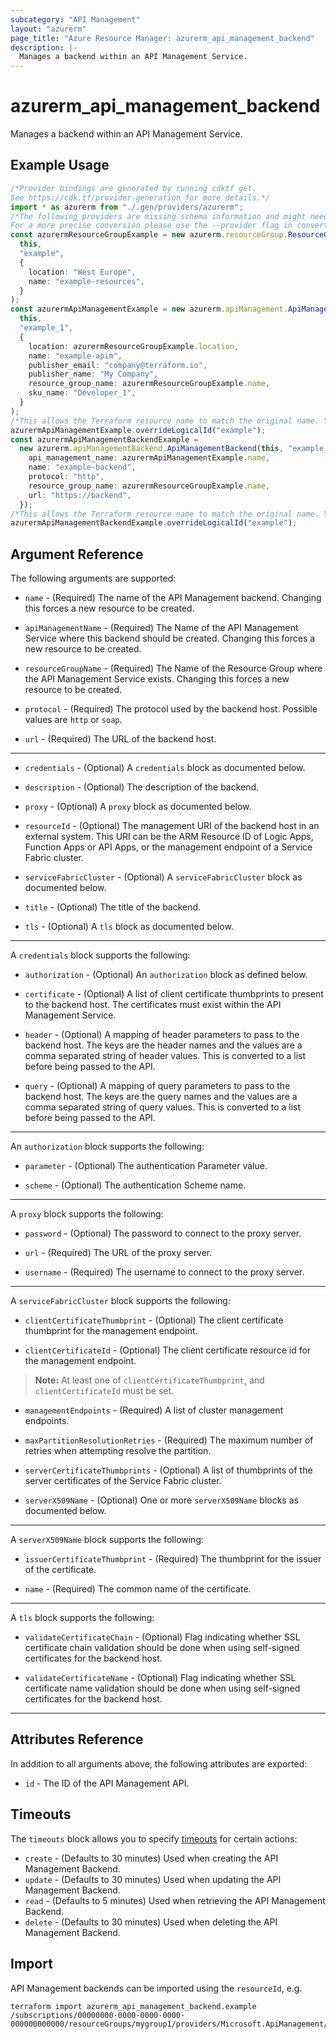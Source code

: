 ```yaml
---
subcategory: "API Management"
layout: "azurerm"
page_title: "Azure Resource Manager: azurerm_api_management_backend"
description: |-
  Manages a backend within an API Management Service.
---
```


# azurerm\_api\_management\_backend

Manages a backend within an API Management Service.

## Example Usage

```typescript
/*Provider bindings are generated by running cdktf get.
See https://cdk.tf/provider-generation for more details.*/
import * as azurerm from "./.gen/providers/azurerm";
/*The following providers are missing schema information and might need manual adjustments to synthesize correctly: azurerm.
For a more precise conversion please use the --provider flag in convert.*/
const azurermResourceGroupExample = new azurerm.resourceGroup.ResourceGroup(
  this,
  "example",
  {
    location: "West Europe",
    name: "example-resources",
  }
);
const azurermApiManagementExample = new azurerm.apiManagement.ApiManagement(
  this,
  "example_1",
  {
    location: azurermResourceGroupExample.location,
    name: "example-apim",
    publisher_email: "company@terraform.io",
    publisher_name: "My Company",
    resource_group_name: azurermResourceGroupExample.name,
    sku_name: "Developer_1",
  }
);
/*This allows the Terraform resource name to match the original name. You can remove the call if you don't need them to match.*/
azurermApiManagementExample.overrideLogicalId("example");
const azurermApiManagementBackendExample =
  new azurerm.apiManagementBackend.ApiManagementBackend(this, "example_2", {
    api_management_name: azurermApiManagementExample.name,
    name: "example-backend",
    protocol: "http",
    resource_group_name: azurermResourceGroupExample.name,
    url: "https://backend",
  });
/*This allows the Terraform resource name to match the original name. You can remove the call if you don't need them to match.*/
azurermApiManagementBackendExample.overrideLogicalId("example");

```

## Argument Reference

The following arguments are supported:

*   `name` - (Required) The name of the API Management backend. Changing this forces a new resource to be created.

*   `apiManagementName` - (Required) The Name of the API Management Service where this backend should be created. Changing this forces a new resource to be created.

*   `resourceGroupName` - (Required) The Name of the Resource Group where the API Management Service exists. Changing this forces a new resource to be created.

*   `protocol` - (Required) The protocol used by the backend host. Possible values are `http` or `soap`.

*   `url` - (Required) The URL of the backend host.

***

*   `credentials` - (Optional) A `credentials` block as documented below.

*   `description` - (Optional) The description of the backend.

*   `proxy` - (Optional) A `proxy` block as documented below.

*   `resourceId` - (Optional) The management URI of the backend host in an external system. This URI can be the ARM Resource ID of Logic Apps, Function Apps or API Apps, or the management endpoint of a Service Fabric cluster.

*   `serviceFabricCluster` - (Optional) A `serviceFabricCluster` block as documented below.

*   `title` - (Optional) The title of the backend.

*   `tls` - (Optional) A `tls` block as documented below.

***

A `credentials` block supports the following:

*   `authorization` - (Optional) An `authorization` block as defined below.

*   `certificate` - (Optional) A list of client certificate thumbprints to present to the backend host. The certificates must exist within the API Management Service.

*   `header` - (Optional) A mapping of header parameters to pass to the backend host. The keys are the header names and the values are a comma separated string of header values. This is converted to a list before being passed to the API.

*   `query` - (Optional) A mapping of query parameters to pass to the backend host. The keys are the query names and the values are a comma separated string of query values. This is converted to a list before being passed to the API.

***

An `authorization` block supports the following:

*   `parameter` - (Optional) The authentication Parameter value.

*   `scheme` - (Optional) The authentication Scheme name.

***

A `proxy` block supports the following:

*   `password` - (Optional) The password to connect to the proxy server.

*   `url` - (Required) The URL of the proxy server.

*   `username` - (Required) The username to connect to the proxy server.

***

A `serviceFabricCluster` block supports the following:

*   `clientCertificateThumbprint` - (Optional) The client certificate thumbprint for the management endpoint.

*   `clientCertificateId` - (Optional) The client certificate resource id for the management endpoint.

> **Note:** At least one of `clientCertificateThumbprint`, and `clientCertificateId` must be set.

*   `managementEndpoints` - (Required) A list of cluster management endpoints.

*   `maxPartitionResolutionRetries` - (Required) The maximum number of retries when attempting resolve the partition.

*   `serverCertificateThumbprints` - (Optional) A list of thumbprints of the server certificates of the Service Fabric cluster.

*   `serverX509Name` - (Optional) One or more `serverX509Name` blocks as documented below.

***

A `serverX509Name` block supports the following:

*   `issuerCertificateThumbprint` - (Required) The thumbprint for the issuer of the certificate.

*   `name` - (Required) The common name of the certificate.

***

A `tls` block supports the following:

*   `validateCertificateChain` - (Optional) Flag indicating whether SSL certificate chain validation should be done when using self-signed certificates for the backend host.

*   `validateCertificateName` - (Optional) Flag indicating whether SSL certificate name validation should be done when using self-signed certificates for the backend host.

***

## Attributes Reference

In addition to all arguments above, the following attributes are exported:

* `id` - The ID of the API Management API.

## Timeouts

The `timeouts` block allows you to specify [timeouts](https://www.terraform.io/language/resources/syntax#operation-timeouts) for certain actions:

* `create` - (Defaults to 30 minutes) Used when creating the API Management Backend.
* `update` - (Defaults to 30 minutes) Used when updating the API Management Backend.
* `read` - (Defaults to 5 minutes) Used when retrieving the API Management Backend.
* `delete` - (Defaults to 30 minutes) Used when deleting the API Management Backend.

## Import

API Management backends can be imported using the `resourceId`, e.g.

```shell
terraform import azurerm_api_management_backend.example /subscriptions/00000000-0000-0000-0000-000000000000/resourceGroups/mygroup1/providers/Microsoft.ApiManagement/service/instance1/backends/backend1
```
